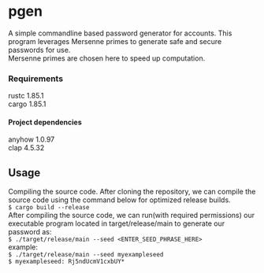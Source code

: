 # pgen
A simple commandline based password generator for accounts. This 
program leverages Mersenne primes to generate safe and secure passwords for use.  
Mersenne primes are chosen here to speed up computation.  

### Requirements  
rustc 1.85.1  
cargo 1.85.1  
#### Project dependencies  
anyhow 1.0.97  
clap 4.5.32

## Usage  
Compiling the source code. After cloning the repository, we can compile the 
source code using the command below for optimized release builds.  
`$ cargo build --release`  
After compiling the source code, we can run(with required permissions) our executable program located in 
target/release/main to generate our password as:  
`$ ./target/release/main --seed <ENTER_SEED_PHRASE_HERE>`  
example:  
`$ ./target/release/main --seed myexampleseed`  
`$ myexampleseed: Rj5ndUcmV1cxbUY*`  
